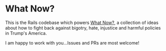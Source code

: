 # What Now?
This is the Rails codebase which powers [What Now?](http://whatnow.io), a collection of ideas about how to fight back against bigotry, hate, injustice and harmful policies in Trump's America.

I am happy to work with you...Issues and PRs are most welcome!
